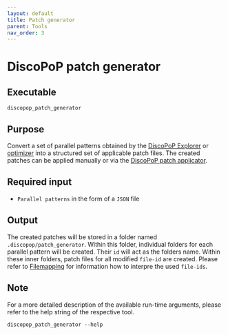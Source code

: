 ```yaml
---
layout: default
title: Patch generator
parent: Tools
nav_order: 3
---
```


# DiscoPoP patch generator
## Executable
`discopop_patch_generator`

## Purpose
Convert a set of parallel patterns obtained by the [DiscoPoP Explorer](../tools/Explorer.md) or [optimizer](../tools/Optimizer.md) into a structured set of applicable patch files.
The created patches can be applied manually or via the [DiscoPoP patch applicator](../tools/Patch_applicator.md).

## Required input
- `Parallel patterns` in the form of a `JSON` file

## Output
The created patches will be stored in a folder named `.discopop/patch_generator`.
Within this folder, individual folders for each parallel pattern will be created. Their `id` will act as the folders name.
Within these inner folders, patch files for all modified `file-id` are created.
Please refer to [Filemapping](../data/Filemapping.md) for information how to interpre the used `file-ids`.

## Note
For a more detailed description of the available run-time arguments, please refer to the help string of the respective tool.
```
discopop_patch_generator --help
```
